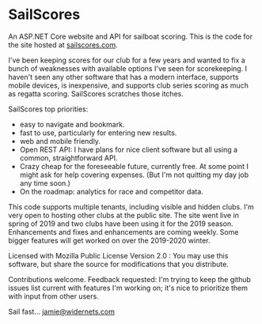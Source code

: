 # SailScores


An ASP.NET Core website and API for sailboat scoring. This is the code
for the site hosted at [sailscores.com][1].

I've been keeping scores for our club for a few years and wanted to fix a bunch of
weaknesses with available options I've seen for scorekeeping. I haven't
seen any other software that has a modern interface, supports mobile devices, is inexpensive, and supports club series scoring as much as regatta scoring. SailScores scratches those itches.

SailScores top priorities:
- easy to navigate and bookmark.
- fast to use, particularly for entering new results.
- web and mobile friendly.
- Open REST API: I have plans for nice client software but all using a common, straightforward API.
- Crazy cheap for the foreseeable future, currently free. At some point
I might ask for help covering expenses. (But I'm not quitting my day job any time soon.)
- On the roadmap: analytics for race and competitor data.

This code supports multiple tenants, including visible and hidden clubs.
I'm very open to hosting other clubs at the public site. The site went live in spring of 2019 and two clubs have been using it for the 2019 season. Enhancements and fixes and enhancements are coming weekly. Some bigger features will get worked on over the 2019-2020 winter.

Licensed with Mozilla Public License Version 2.0 : You may use this software, but
share the source for modifications that you distribute.

Contributions welcome. Feedback requested: I'm trying to keep the github issues list current with features I'm working
on; it's nice to prioritize them with input from other users.


Sail fast...
jamie@widernets.com

[1]: https://sailscores.com
